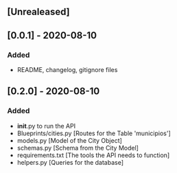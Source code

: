 ## [Unrealeased]

## [0.0.1] - 2020-08-10

### Added
- README, changelog, gitignore files

## [0.2.0] - 2020-08-10

### Added
- __init__.py to run the API
- Blueprints/cities.py [Routes for the Table 'municipios']
- models.py [Model of the City Object]
- schemas.py [Schema from the City Model]
- requirements.txt [The tools the API needs to function]
- helpers.py [Queries for the database]